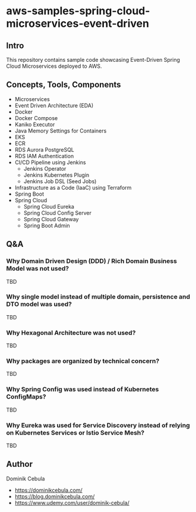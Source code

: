 # aws-samples-spring-cloud-microservices-event-driven

## Intro

This repository contains sample code showcasing Event-Driven Spring Cloud Microservices deployed to AWS.

## Concepts, Tools, Components

* Microservices
* Event Driven Architecture (EDA)
* Docker
* Docker Compose
* Kaniko Executor
* Java Memory Settings for Containers
* EKS
* ECR
* RDS Aurora PostgreSQL
* RDS IAM Authentication
* CI/CD Pipeline using Jenkins
  * Jenkins Operator
  * Jenkins Kubernetes Plugin
  * Jenkins Job DSL (Seed Jobs)
* Infrastructure as a Code (IaaC) using Terraform
* Spring Boot
* Spring Cloud
  * Spring Cloud Eureka
  * Spring Cloud Config Server
  * Spring Cloud Gateway
  * Spring Boot Admin

## Q&A

### Why Domain Driven Design (DDD) / Rich Domain Business Model was not used?

TBD

### Why single model instead of multiple domain, persistence and DTO model was used?

TBD

### Why Hexagonal Architecture was not used?

TBD

### Why packages are organized by technical concern?

TBD

### Why Spring Config was used instead of Kubernetes ConfigMaps?

TBD

### Why Eureka was used for Service Discovery instead of relying on Kubernetes Services or Istio Service Mesh?

TBD

## Author

Dominik Cebula

* https://dominikcebula.com/
* https://blog.dominikcebula.com/
* https://www.udemy.com/user/dominik-cebula/
